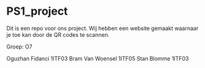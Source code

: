 # PS1_project
Dit is een repo voor ons project. Wij hebben een website gemaakt waarnaar je toe kan door de QR codes te scannen.


Groep: O7

Oguzhan Fidanci 1ITF03
Bram Van Woensel 1ITF05
Stan Blomme 1ITF03
